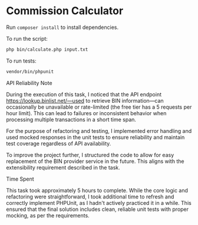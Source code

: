 # Commission Calculator

Run `composer install` to install dependencies.

To run the script:
```bash
php bin/calculate.php input.txt
```

To run tests:
```bash
vendor/bin/phpunit
```

API Reliability Note

During the execution of this task, I noticed that the API endpoint https://lookup.binlist.net/—used to retrieve BIN information—can occasionally be unavailable or rate-limited (the free tier has a 5 requests per hour limit). This can lead to failures or inconsistent behavior when processing multiple transactions in a short time span.

For the purpose of refactoring and testing, I implemented error handling and used mocked responses in the unit tests to ensure reliability and maintain test coverage regardless of API availability.

To improve the project further, I structured the code to allow for easy replacement of the BIN provider service in the future. This aligns with the extensibility requirement described in the task.


Time Spent

This task took approximately 5 hours to complete. While the core logic and refactoring were straightforward, I took additional time to refresh and correctly implement PHPUnit, as I hadn't actively practiced it in a while. This ensured that the final solution includes clean, reliable unit tests with proper mocking, as per the requirements.
